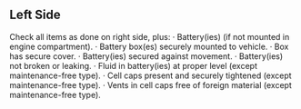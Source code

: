 ## Left Side
Check all items as done on right side, plus:
· Battery(ies) (if not mounted in engine compartment).
· Battery box(es) securely mounted to vehicle.
· Box has secure cover.
· Battery(ies) secured against movement.
· Battery(ies) not broken or leaking.
· Fluid in battery(ies) at proper level (except maintenance-free type).
· Cell caps present and securely tightened (except maintenance-free type).
· Vents in cell caps free of foreign material (except maintenance-free type).